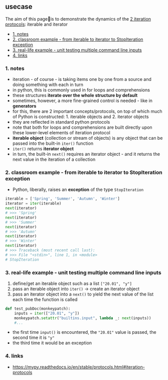 ## usecase
The aim of this page📝is to demonstrate the dynamics of the [2 iteration protocols](https://mypy.readthedocs.io/en/stable/protocols.html#iteration-protocols): iterable and iterator

<!-- TOC -->

- [1. notes](#1-notes)
- [2. classroom example - from iterable to iterator to StopIteration exception](#2-classroom-example---from-iterable-to-iterator-to-stopiteration-exception)
- [3. real-life example - unit testing multiple command line inputs](#3-real-life-example---unit-testing-multiple-command-line-inputs)
- [4. links](#4-links)

<!-- /TOC -->

### 1. notes
* iteration - of course - is taking items one by one from a source and doing something with each in turn
* in python, this is commonly used in for loops and comprehensions
* these structures **iterate over the whole structure by default**
* sometimes, however, a more fine-grained control is needed - like in **generators**
* for this, there are 2 important concepts/protocols, on top of which much of Python is constructed: 1. iterable objects and 2. iterator objects
* they are reflected in standard python protocols
* note that both for loops and comprehensions are built directly upon these lower-level elements of iteration protocol
* **iterable object** (collection or stream of objects) is any object that can be passed into the built-in `iter()` function
* `iter()` returns **iterator object**
* in turn, the built-in `next()` requires an iterator object - and it returns the next value in the iteration of a collection

### 2. classroom example - from iterable to iterator to StopIteration exception
* Python, liberally, raises an **exception** of the type `StopIteration`

```python
iterable = ['Spring', 'Summer', 'Autumn', 'Winter']
iterator = iter(iterable)
next(iterator)
# >>> 'Spring'
next(iterator)
# >>> 'Summer'
next(iterator)
# >>> 'Autumn'
next(iterator)
# >>> 'Winter'
next(iterator)
# >>> Traceback (most recent call last):
# >>> File "<stdin>", line 1, in <module>
# StopIteration
```

### 3. real-life example - unit testing multiple command line inputs
1. define/get an iterable object such as a list `["20.01", "y"]`
2. pass an iterable object into `iter()` → create an iterator object
3. pass an iterator object into a `next()` to yield the next value of the list each time the function is called

```python
def test_pubDoc(monkeypatch):
    inputs = iter(["20.01", "y"])
    monkeypatch.setattr("builtins.input", lambda _: next(inputs))
    #...
```

* the first time `input()` is encountered, the `"20.01"` value is passed, the second time it is `"y"`
* the third time it would be an exception


### 4. links
* https://mypy.readthedocs.io/en/stable/protocols.html#iteration-protocols
